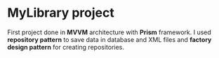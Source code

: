# MyLibrary project

First project done in **MVVM** architecture with **Prism** framework. 
I used **repository pattern** to save data in database and XML files and **factory design pattern** for creating repositories.
